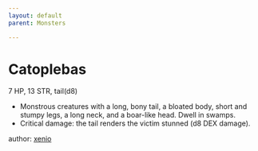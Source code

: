 ```yaml
---
layout: default
parent: Monsters

---
```

# Catoplebas
7 HP, 13 STR, tail(d8)  
- Monstrous creatures with a long, bony tail, a bloated body, short and stumpy legs, a long neck, and a boar-like head.   Dwell in swamps.  
- Critical damage: the tail renders the victim stunned (d8 DEX damage).  


author: [xenio](https://xenioinabottle.blogspot.com/2021/02/classic-monsters-for-cairnito-part-1.html)
